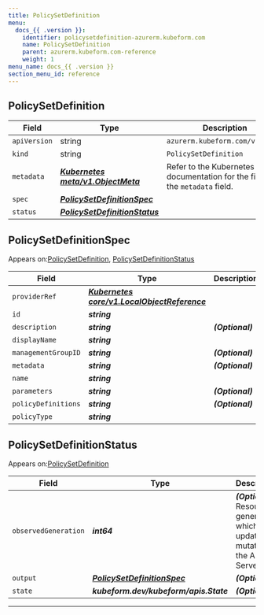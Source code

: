 ```yaml
---
title: PolicySetDefinition
menu:
  docs_{{ .version }}:
    identifier: policysetdefinition-azurerm.kubeform.com
    name: PolicySetDefinition
    parent: azurerm.kubeform.com-reference
    weight: 1
menu_name: docs_{{ .version }}
section_menu_id: reference
---
```


## PolicySetDefinition
| Field | Type | Description |
| ------ | ----- | ----------- |
| `apiVersion` | string | `azurerm.kubeform.com/v1alpha1` |
|    `kind` | string | `PolicySetDefinition` |
| `metadata` | ***[Kubernetes meta/v1.ObjectMeta](https://kubernetes.io/docs/reference/generated/kubernetes-api/v1.13/#objectmeta-v1-meta)***|Refer to the Kubernetes API documentation for the fields of the `metadata` field.|
| `spec` | ***[PolicySetDefinitionSpec](#policysetdefinitionspec)***||
| `status` | ***[PolicySetDefinitionStatus](#policysetdefinitionstatus)***||
## PolicySetDefinitionSpec

Appears on:[PolicySetDefinition](#policysetdefinition), [PolicySetDefinitionStatus](#policysetdefinitionstatus)

| Field | Type | Description |
| ------ | ----- | ----------- |
| `providerRef` | ***[Kubernetes core/v1.LocalObjectReference](https://kubernetes.io/docs/reference/generated/kubernetes-api/v1.13/#localobjectreference-v1-core)***||
| `id` | ***string***||
| `description` | ***string***| ***(Optional)*** |
| `displayName` | ***string***||
| `managementGroupID` | ***string***| ***(Optional)*** |
| `metadata` | ***string***| ***(Optional)*** |
| `name` | ***string***||
| `parameters` | ***string***| ***(Optional)*** |
| `policyDefinitions` | ***string***| ***(Optional)*** |
| `policyType` | ***string***||
## PolicySetDefinitionStatus

Appears on:[PolicySetDefinition](#policysetdefinition)

| Field | Type | Description |
| ------ | ----- | ----------- |
| `observedGeneration` | ***int64***| ***(Optional)*** Resource generation, which is updated on mutation by the API Server.|
| `output` | ***[PolicySetDefinitionSpec](#policysetdefinitionspec)***| ***(Optional)*** |
| `state` | ***kubeform.dev/kubeform/apis.State***| ***(Optional)*** |
---
